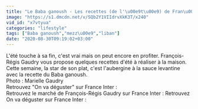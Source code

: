 ```yaml
---
title: "Le Baba ganoush - Les recettes (de l'\u00e9t\u00e9) de Fran\u00e7ois-R\u00e9gis Gaudry"
image: "https://s1.dmcdn.net/v/SQb2Y1VIIdrvXkK3T/x240"
vid_id: "x7vtyua"
categories: "lifestyle"
tags: ["Baba ganoush","mezz\u00e9","liban"]
date: "2020-08-30T09:19:02+03:00"
---
```

L'été touche à sa fin, c'est vrai mais on peut encore en profiter. François-Régis Gaudry vous propose quelques recettes d'été à réaliser à la maison.  <br>Cette semaine, la star de son plat, c'est l'aubergine à la sauce levantine avec la recette du Baba ganoush.  <br>Photo : Marielle Gaudry  <br>Retrouvez &quot;On va déguster&quot; sur France Inter :   <br>Retrouvez le marché de François-Régis Gaudry sur France Inter :  Retrouvez On va déguster sur France Inter : 

